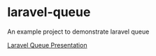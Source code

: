 # laravel-queue
 An example project to demonstrate laravel queue

[Laravel Queue Presentation](https://docs.google.com/presentation/d/1y8rGoZmjGTCa_cbzZgVd2hCg2Yc-mtfIBvlTIJAMSuI/edit?usp=sharing)
